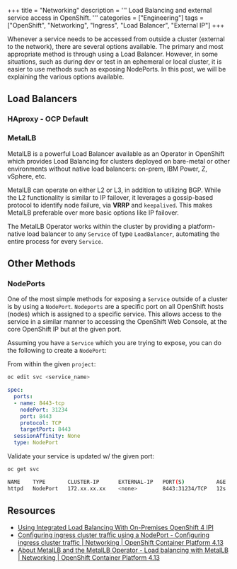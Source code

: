 +++
title = "Networking"
description = '''
Load Balancing and external service access in OpenShift.
'''
categories = ["Engineering"]
tags = ["OpenShift", "Networking", "Ingress", "Load Balancer", "External IP"]
+++

Whenever a service needs to be accessed from outside a cluster (external to the network), there are several options available. The primary and most appropriate method is through using a Load Balancer. However, in some situations, such as during dev or test in an ephemeral or local cluster, it is easier to use methods such as exposing NodePorts. In this post, we will be explaining the various options available.

## Load Balancers

### HAproxy - OCP Default

### MetalLB

MetalLB is a powerful Load Balancer available as an Operator in OpenShift which provides Load Balancing for clusters deployed on bare-metal or other environments without native load balancers: on-prem, IBM Power, Z, vSphere, etc.

MetalLB can operate on either L2 or L3, in addition to utilizing BGP. While the L2 functionality is similar to IP failover, it leverages a gossip-based protocol to identify node failure, via **VRRP** and `keepalived`. This makes MetalLB preferable over more basic options like IP failover.

The MetalLB Operator works within the cluster by providing a platform-native load balancer to any `Service` of type `LoadBalancer`, automating the entire process for every `Service`.

## Other Methods

### NodePorts

One of the most simple methods for exposing a `Service` outside of a cluster is by using a `NodePort`. `Nodeports` are a specific port on all OpenShift hosts (nodes) which is assigned to a specific service. This allows access to the service in a similar manner to accessing the OpenShift Web Console, at the core OpenShift IP but at the given port.

Assuming you have a `Service` which you are trying to expose, you can do the following to create a `NodePort`:

From within the given `project`:

```bash
oc edit svc <service_name>
```

```yaml
spec:
  ports:
  - name: 8443-tcp
    nodePort: 31234
    port: 8443
    protocol: TCP
    targetPort: 8443
  sessionAffinity: None
  type: NodePort
```

Validate your service is updated w/ the given port:

```bash
oc get svc
```

```bash
NAME    TYPE       CLUSTER-IP      EXTERNAL-IP   PORT(S)          AGE
httpd   NodePort   172.xx.xx.xx    <none>        8443:31234/TCP   12s
```

## Resources

* [Using Integrated Load Balancing With On-Premises OpenShift 4 IPI](https://cloud.redhat.com/blog/using-integrated-load-balancing-with-on-premises-openshift-4-ipi)
* [Configuring ingress cluster traffic using a NodePort - Configuring ingress cluster traffic | Networking | OpenShift Container Platform 4.13](https://docs.openshift.com/container-platform/4.13/networking/configuring_ingress_cluster_traffic/configuring-ingress-cluster-traffic-nodeport.html)
* [About MetalLB and the MetalLB Operator - Load balancing with MetalLB | Networking | OpenShift Container Platform 4.13](https://docs.openshift.com/container-platform/4.13/networking/metallb/about-metallb.html)